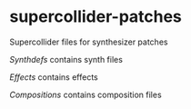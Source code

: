 # supercollider-patches
Supercollider files for synthesizer patches

*Synthdefs* contains synth files

*Effects* contains effects

*Compositions* contains composition files
